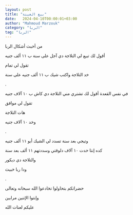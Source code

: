 ```yaml
---
layout: post
title: "بيع العينة"
date:   2024-04-10T00:00:01+03:00
author: "Mahmoud Marzouk"
category: "الربا"
tag: "الربا"
---
```



من أخبث أشكال الربا

أقول لك تبيع لي التلاجة دي آجل على سنة ب ١١ ألف
جنيه

تقول لي تمام

خد التلاجة واكتب شيك ب ١١ ألف جنيه على سنة

.

في نفس القعدة أقول لك تشتري مني التلاجة دي كاش ب ١٠ آلاف
جنيه

تقول لي موافق

هات التلاجة

وخد ١٠ آلاف جنيه

.

وتيجي بعد سنة تسدد لي الشيك أبو ١١ ألف جنيه

كده إنتا خدت ١٠ آلاف دلوقتي وسددتهم ١١ ألف بعد
سنة

والتلاجة دي ديكور

ودا ربا خبيث

.

حضراتكم بتحاولوا تخادعوا الله سبحانه وتعالى

وإنتوا الإتنين مرابين

عليكم لعنات الله
